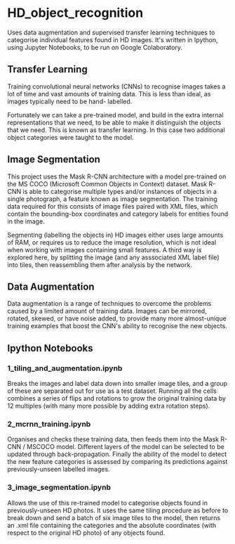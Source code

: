 # HD_object_recognition 

Uses data augmentation and supervised transfer learning techniques
to categorise individual features found in HD images.  It's written in Ipython, using
Jupyter Notebooks, to be run on Google Colaboratory.

## Transfer Learning

Training convolutional neural networks (CNNs) to recognise images takes a lot of time
and vast amounts of training data.  This is less than ideal, as images typically need to be hand-
labelled.  

Fortunately we can take a pre-trained model, and build in the extra internal representations that we need, to be able to 
make it distinguish the objects that we need.  This is known as transfer learning.  In this case two additional object categories were taught to the model.

## Image Segmentation

This project uses the Mask R-CNN architecture with a model pre-trained on the MS COCO 
(Microsoft Common Objects in Context) dataset.  Mask R-CNN is able to categorise 
multiple types and/or instances of objects in a single photograph, a feature known
as image segmentation.  The training data required for this consists of image files 
paired with XML files, which contain the bounding-box coordinates and category labels 
for entities found in the image.

Segmenting (labelling the objects in) HD images either uses large amounts of RAM, or requires us to reduce the 
image resolution, which is not ideal when working with images containing small 
features.  A third way is explored here, by splitting the image 
(and any asssociated XML label file) into tiles, then reassembling them after 
analysis by the network.

## Data Augmentation

Data augmentation is a range of techniques to overcome the problems caused by a 
limited amount of training data.  Images can be mirrored, rotated, skewed, or have 
noise added, to provide many more almost-unique training examples that boost the
CNN's ability to recognise the new objects.  

## Ipython Notebooks

### 1_tiling_and_augmentation.ipynb  

Breaks the images and label data down into smaller 
image tiles, and a group of these are separated out for use as a test dataset.
Running all the cells combines a series of flips and rotations to grow the original
training data by 12 multiples (with many more possible by adding extra rotation steps).  

### 2_mcrnn_training.ipynb  

Organises and checks these training data, then feeds them into the 
Mask R-CNN / MSCOCO model.  Different layers of the model can be selected to be 
updated through back-propagation.  Finally the ability of the model to detect the 
new feature categories is assessed by comparing its predictions against previously-unseen labelled
images.

### 3_image_segmentation.ipynb  

Allows the use of this re-trained model to categorise objects found
in previously-unseen HD photos.  It uses the same tiling procedure as before to break down and
send a batch of six image tiles to the model, then returns an .xml file containing the categories 
and the absolute coordinates (with respect to the original HD photo) of any objects found.



